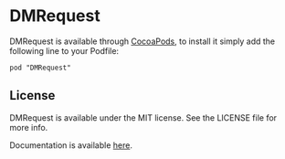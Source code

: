 # DMRequest

DMRequest is available through [CocoaPods](http://cocoapods.org), to install
it simply add the following line to your Podfile:

    pod "DMRequest"

## License

DMRequest is available under the MIT license. See the LICENSE file for more info.


Documentation is available [here](http://devmode.com/projects/dm-request).

